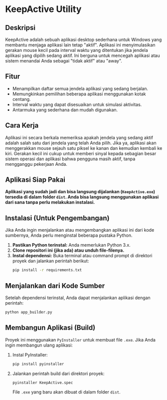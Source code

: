 # KeepActive Utility

## Deskripsi
KeepActive adalah sebuah aplikasi desktop sederhana untuk Windows yang membantu menjaga aplikasi lain tetap "aktif". Aplikasi ini menyimulasikan gerakan mouse kecil pada interval waktu yang ditentukan jika jendela aplikasi yang dipilih sedang aktif. Ini berguna untuk mencegah aplikasi atau sistem menandai Anda sebagai "tidak aktif" atau "away".

## Fitur
- Menampilkan daftar semua jendela aplikasi yang sedang berjalan.
- Memungkinkan pemilihan beberapa aplikasi menggunakan kotak centang.
- Interval waktu yang dapat disesuaikan untuk simulasi aktivitas.
- Antarmuka yang sederhana dan mudah digunakan.

## Cara Kerja
Aplikasi ini secara berkala memeriksa apakah jendela yang sedang aktif adalah salah satu dari jendela yang telah Anda pilih. Jika ya, aplikasi akan menggerakkan mouse sejauh satu piksel ke kanan dan kemudian kembali ke kiri. Gerakan kecil ini cukup untuk memberi sinyal kepada sebagian besar sistem operasi dan aplikasi bahwa pengguna masih aktif, tanpa mengganggu pekerjaan Anda.

## Aplikasi Siap Pakai
**Aplikasi yang sudah jadi dan bisa langsung dijalankan (`KeepActive.exe`) tersedia di dalam folder `dist`. Anda bisa langsung menggunakan aplikasi dari sana tanpa perlu melakukan instalasi.**

## Instalasi (Untuk Pengembangan)
Jika Anda ingin menjalankan atau mengembangkan aplikasi ini dari kode sumbernya, Anda perlu menginstal beberapa pustaka Python.

1.  **Pastikan Python terinstal:** Anda memerlukan Python 3.x.
2.  **Clone repositori ini (jika ada) atau unduh file-filenya.**
3.  **Instal dependensi:** Buka terminal atau command prompt di direktori proyek dan jalankan perintah berikut:
    ```bash
    pip install -r requirements.txt
    ```

## Menjalankan dari Kode Sumber
Setelah dependensi terinstal, Anda dapat menjalankan aplikasi dengan perintah:
```bash
python app_builder.py
```

## Membangun Aplikasi (Build)
Proyek ini menggunakan `PyInstaller` untuk membuat file `.exe`. Jika Anda ingin membangun ulang aplikasi:
1.  Instal PyInstaller:
    ```bash
    pip install pyinstaller
    ```
2.  Jalankan perintah build dari direktori proyek:
    ```bash
    pyinstaller KeepActive.spec
    ```
    File `.exe` yang baru akan dibuat di dalam folder `dist`.
